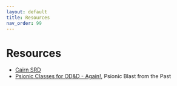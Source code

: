 ```yaml
---
layout: default
title: Resources
nav_order: 99
---
```


# Resources

* [Cairn SRD](https://cairnrpg.com/)
* [Psionic Classes for OD&D - Again!](https://psionicblastfromthepast.blogspot.com/2020/05/psionic-class-again.html), Psionic Blast from the Past
